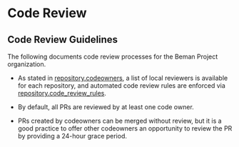 <!--
SPDX-License-Identifier: Apache-2.0 WITH LLVM-exception
-->

# Code Review

## Code Review Guidelines

The following documents code review processes for the Beman Project organization.

* As stated in [repository.codeowners](https://github.com/bemanproject/beman/blob/main/docs/BEMAN_STANDARD.md#repositorycodeowners), a list of local reviewers is available for each repository, and automated code review rules are enforced via [repository.code_review_rules](https://github.com/bemanproject/beman/blob/main/docs/BEMAN_STANDARD.md#repositorycode_review_rules).

* By default, all PRs are reviewed by at least one code owner.

* PRs created by codeowners can be merged without review, but it is a good practice to offer other codeowners an opportunity to review the PR by providing a 24-hour grace period.
